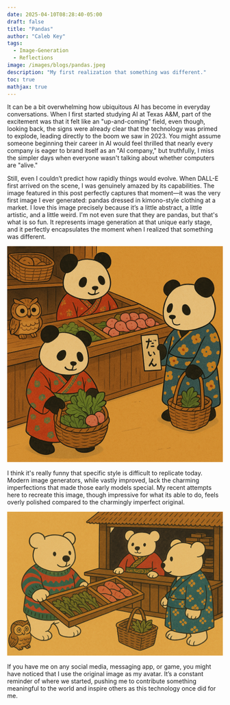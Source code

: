 ```yaml
---
date: 2025-04-10T08:28:40-05:00
draft: false
title: "Pandas"
author: "Caleb Key"
tags:
  - Image-Generation
  - Reflections
image: /images/blogs/pandas.jpeg
description: "My first realization that something was different."
toc: true
mathjax: true
---
```


It can be a bit overwhelming how ubiquitous AI has become in everyday conversations. When I first started studying AI at Texas A&M, part of the excitement was that it felt like an "up-and-coming" field, even though, looking back, the signs were already clear that the technology was primed to explode, leading directly to the boom we saw in 2023. You might assume someone beginning their career in AI would feel thrilled that nearly every company is eager to brand itself as an "AI company," but truthfully, I miss the simpler days when everyone wasn't talking about whether computers are "alive."

Still, even I couldn’t predict how rapidly things would evolve. When DALL-E first arrived on the scene, I was genuinely amazed by its capabilities. The image featured in this post perfectly captures that moment—it was the very first image I ever generated: pandas dressed in kimono-style clothing at a market. I love this image precisely because it’s a little abstract, a little artistic, and a little weird. I'm not even sure that they are pandas, but that's what is so fun. It represents image generation at that unique early stage, and it perfectly encapsulates the moment when I realized that something was different.

![Panda Recreation 1](/images/blogs/pandas_new_1.png)

I think it's really funny that specific style is difficult to replicate today. Modern image generators, while vastly improved, lack the charming imperfections that made those early models special. My recent attempts here to recreate this image, though impressive for what its able to do, feels overly polished compared to the charmingly imperfect original.

![Panda Recreation 2](/images/blogs/pandas_new_2.png)

If you have me on any social media, messaging app, or game, you might have noticed that I use the original image as my avatar. It’s a constant reminder of where we started, pushing me to contribute something meaningful to the world and inspire others as this technology once did for me.
